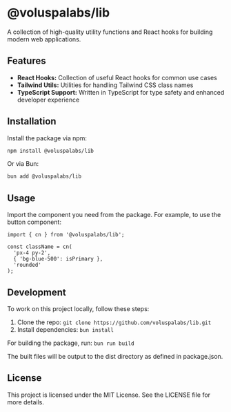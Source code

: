 # @voluspalabs/lib

A collection of high-quality utility functions and React hooks for building modern web applications.

## Features

- **React Hooks:** Collection of useful React hooks for common use cases
- **Tailwind Utils:** Utilities for handling Tailwind CSS class names
- **TypeScript Support:** Written in TypeScript for type safety and enhanced developer experience

## Installation

Install the package via npm:

```zsh
npm install @voluspalabs/lib
```

Or via Bun:

```zsh
bun add @voluspalabs/lib
```

## Usage

Import the component you need from the package. For example, to use the button component:

```tsx
import { cn } from '@voluspalabs/lib';

const className = cn(
  'px-4 py-2',
  { 'bg-blue-500': isPrimary },
  'rounded'
);
```

## Development

To work on this project locally, follow these steps:

1. Clone the repo: `git clone https://github.com/voluspalabs/lib.git`
2. Install dependencies: `bun install`

For building the package, run: `bun run build`

The built files will be output to the dist directory as defined in package.json.

## License

This project is licensed under the MIT License. See the LICENSE file for more details.
